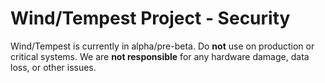 # Wind/Tempest Project - Security

Wind/Tempest is currently in alpha/pre-beta. Do **not** use on production or critical systems. We are **not responsible** for any hardware damage, data loss, or other issues.
